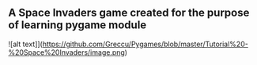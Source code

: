 ## A Space Invaders game created for the purpose of learning pygame module

![alt text]](https://github.com/Greccu/Pygames/blob/master/Tutorial%20-%20Space%20Invaders/image.png)
